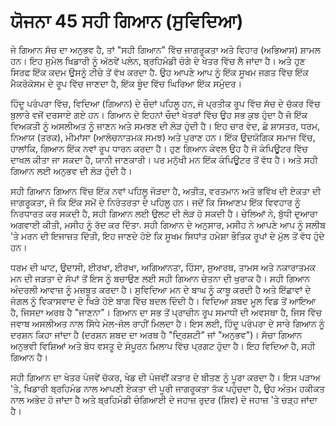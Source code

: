 # ਯੋਜਨਾ 45 ਸਹੀ ਗਿਆਨ (ਸੁਵਿਦਿਆ)

ਜੇ ਗਿਆਨ ਸੱਚ ਦਾ ਅਨੁਭਵ ਹੈ, ਤਾਂ "ਸਹੀ ਗਿਆਨ" ਵਿੱਚ ਜਾਗਰੂਕਤਾ ਅਤੇ ਵਿਹਾਰ (ਅਭਿਆਸ) ਸ਼ਾਮਲ ਹਨ। ਇਹ ਸੁਮੇਲ ਖਿਡਾਰੀ ਨੂੰ ਅੱਠਵੇਂ ਪਲੇਨ, ਬ੍ਰਹਿਮੰਡੀ ਚੰਗੇ ਦੇ ਖੇਤਰ ਵਿੱਚ ਲੈ ਜਾਂਦਾ ਹੈ। ਅਤੇ ਹੁਣ ਸਿਰਫ ਇੱਕ ਕਦਮ ਉਸਨੂੰ ਟੀਚੇ ਤੋਂ ਵੱਖ ਕਰਦਾ ਹੈ. ਉਹ ਆਪਣੇ ਆਪ ਨੂੰ ਇੱਕ ਸੂਖਮ ਜਗਤ ਵਿੱਚ ਇੱਕ ਮੈਕਰੋਕੋਸਮ ਦੇ ਰੂਪ ਵਿੱਚ ਜਾਣਦਾ ਹੈ, ਇੱਕ ਬੂੰਦ ਵਿੱਚ ਘਿਰਿਆ ਇੱਕ ਸਮੁੰਦਰ।

ਹਿੰਦੂ ਪਰੰਪਰਾ ਵਿੱਚ, ਵਿਦਿਆ (ਗਿਆਨ) ਦੇ ਚੌਦਾਂ ਪਹਿਲੂ ਹਨ, ਜੋ ਪ੍ਰਤੀਕ ਰੂਪ ਵਿੱਚ ਸੱਚ ਦੇ ਚੱਕਰ ਵਿੱਚ ਬੁਲਾਰੇ ਵਜੋਂ ਦਰਸਾਏ ਗਏ ਹਨ। ਗਿਆਨ ਦੇ ਇਹਨਾਂ ਚੌਦਾਂ ਖੇਤਰਾਂ ਵਿੱਚ ਉਹ ਸਭ ਕੁਝ ਹੁੰਦਾ ਹੈ ਜੋ ਇੱਕ ਵਿਅਕਤੀ ਨੂੰ ਅਸਲੀਅਤ ਨੂੰ ਜਾਣਨ ਅਤੇ ਸਮਝਣ ਦੀ ਲੋੜ ਹੁੰਦੀ ਹੈ। ਇਹ ਚਾਰ ਵੇਦ, ਛੇ ਸ਼ਾਸਤਰ, ਧਰਮ, ਨਿਆਯ (ਤਰਕ), ਮੀਮਾਂਸਾ (ਆਲੋਚਨਾਤਮਕ ਸਮਝ) ਅਤੇ ਪੁਰਾਣ ਹਨ। ਇੱਕ ਉਦਯੋਗਿਕ ਸਮਾਜ ਵਿੱਚ, ਹਾਲਾਂਕਿ, ਗਿਆਨ ਇੱਕ ਨਵਾਂ ਰੂਪ ਧਾਰਨ ਕਰਦਾ ਹੈ। ਹੁਣ ਗਿਆਨ ਕੇਵਲ ਉਹ ਹੈ ਜੋ ਕੰਪਿਊਟਰ ਵਿੱਚ ਦਾਖਲ ਕੀਤਾ ਜਾ ਸਕਦਾ ਹੈ, ਯਾਨੀ ਜਾਣਕਾਰੀ। ਪਰ ਮਨੁੱਖੀ ਮਨ ਇੱਕ ਕੰਪਿਊਟਰ ਤੋਂ ਵੱਧ ਹੈ। ਅਤੇ ਸਹੀ ਗਿਆਨ ਲਈ ਅਨੁਭਵ ਦੀ ਲੋੜ ਹੁੰਦੀ ਹੈ।

ਸਹੀ ਗਿਆਨ ਗਿਆਨ ਵਿੱਚ ਇੱਕ ਨਵਾਂ ਪਹਿਲੂ ਜੋੜਦਾ ਹੈ, ਅਤੀਤ, ਵਰਤਮਾਨ ਅਤੇ ਭਵਿੱਖ ਦੀ ਏਕਤਾ ਦੀ ਜਾਗਰੂਕਤਾ, ਜੋ ਕਿ ਇੱਕ ਸਮੇਂ ਦੇ ਨਿਰੰਤਰਤਾ ਦੇ ਪਹਿਲੂ ਹਨ। ਜਦੋਂ ਕਿ ਸਿਆਣਪ ਇੱਕ ਵਿਵਹਾਰ ਨੂੰ ਨਿਰਧਾਰਤ ਕਰ ਸਕਦੀ ਹੈ, ਸਹੀ ਗਿਆਨ ਲਈ ਉਲਟ ਦੀ ਲੋੜ ਹੋ ਸਕਦੀ ਹੈ। ਚੇਲਿਆਂ ਨੇ, ਬੁੱਧੀ ਦੁਆਰਾ ਅਗਵਾਈ ਕੀਤੀ, ਮਸੀਹ ਨੂੰ ਰੱਦ ਕਰ ਦਿੱਤਾ. ਸਹੀ ਗਿਆਨ ਦੇ ਅਨੁਸਾਰ, ਮਸੀਹ ਨੇ ਆਪਣੇ ਆਪ ਨੂੰ ਸਲੀਬ 'ਤੇ ਮਰਨ ਦੀ ਇਜਾਜ਼ਤ ਦਿੱਤੀ, ਇਹ ਜਾਣਦੇ ਹੋਏ ਕਿ ਸੂਖਮ ਸਿਧਾਂਤ ਹਮੇਸ਼ਾ ਭੌਤਿਕ ਰੂਪਾਂ ਦੇ ਮੁੱਲ ਤੋਂ ਵੱਧ ਹੁੰਦੇ ਹਨ।

ਧਰਮ ਦੀ ਘਾਟ, ਉਦਾਸੀ, ਈਰਖਾ, ਈਰਖਾ, ਅਗਿਆਨਤਾ, ਹਿੰਸਾ, ਸੁਆਰਥ, ਤਾਮਸ ਅਤੇ ਨਕਾਰਾਤਮਕ ਮਨ ਦੀ ਜੜਤਾ ਦੇ ਸੱਪਾਂ ਤੋਂ ਇਸ ਨੂੰ ਬਚਾਉਣ ਲਈ ਸਹੀ ਗਿਆਨ ਚੇਤਨਾ ਦੀ ਖੁਰਾਕ ਹੈ। ਸਹੀ ਗਿਆਨ ਅੰਦਰਲੀ ਆਵਾਜ਼ ਨੂੰ ਮਜ਼ਬੂਤ ਕਰਦਾ ਹੈ। ਸੁਵਿਦਿਆ ਮਨ ਦੇ ਬਾਘ ਨੂੰ ਕਾਬੂ ਕਰਦੀ ਹੈ ਅਤੇ ਇੱਛਾਵਾਂ ਦੇ ਜੰਗਲ ਨੂੰ ਵਿਕਾਸਵਾਦ ਦੇ ਖਿੜੇ ਹੋਏ ਬਾਗ ਵਿੱਚ ਬਦਲ ਦਿੰਦੀ ਹੈ। ਵਿਦਿਆ ਸ਼ਬਦ ਮੂਲ ਵਿਡ ਤੋਂ ਆਇਆ ਹੈ, ਜਿਸਦਾ ਅਰਥ ਹੈ "ਜਾਣਨਾ"। ਗਿਆਨ ਦਾ ਸਭ ਤੋਂ ਪ੍ਰਾਚੀਨ ਰੂਪ ਸਮਾਧੀ ਦੀ ਅਵਸਥਾ ਹੈ, ਜਿਸ ਵਿੱਚ ਜਵਾਬ ਅਸਲੀਅਤ ਨਾਲ ਸਿੱਧੇ ਮੇਲ-ਜੋਲ ਰਾਹੀਂ ਮਿਲਦਾ ਹੈ। ਇਸ ਲਈ, ਹਿੰਦੂ ਪਰੰਪਰਾ ਦੇ ਸਾਰੇ ਗਿਆਨ ਨੂੰ ਦਰਸ਼ਨ ਕਿਹਾ ਜਾਂਦਾ ਹੈ (ਦਰਸ਼ਨ ਸ਼ਬਦ ਦਾ ਅਰਥ ਹੈ "ਦ੍ਰਿਸ਼ਟੀ" ਜਾਂ "ਅਨੁਭਵ")। ਸੱਚਾ ਗਿਆਨ ਅਨੁਭਵੀ ਵਿਸ਼ਿਆਂ ਅਤੇ ਬੋਧ ਵਸਤੂ ਦੇ ਸੰਪੂਰਨ ਮਿਲਾਪ ਵਿੱਚ ਪ੍ਰਗਟ ਹੁੰਦਾ ਹੈ। ਇਹ ਵਿਦਿਆ ਹੈ, ਸਹੀ ਗਿਆਨ ਹੈ।

ਸਹੀ ਗਿਆਨ ਦਾ ਖੇਤਰ ਪੰਜਵੇਂ ਚੱਕਰ, ਖੇਡ ਦੀ ਪੰਜਵੀਂ ਕਤਾਰ ਦੇ ਬੀਤਣ ਨੂੰ ਪੂਰਾ ਕਰਦਾ ਹੈ। ਇਸ ਪੜਾਅ 'ਤੇ, ਖਿਡਾਰੀ ਬ੍ਰਹਿਮੰਡ ਨਾਲ ਆਪਣੀ ਏਕਤਾ ਦੀ ਪੂਰੀ ਜਾਗਰੂਕਤਾ ਤੱਕ ਪਹੁੰਚਦਾ ਹੈ, ਉਹ ਅੰਤਮ ਹਕੀਕਤ ਨਾਲ ਅਭੇਦ ਹੋ ਜਾਂਦਾ ਹੈ ਅਤੇ ਬ੍ਰਹਿਮੰਡੀ ਚੰਗਿਆਈ ਦੇ ਜਹਾਜ਼ ਰੁਦਰ (ਸ਼ਿਵ) ਦੇ ਜਹਾਜ਼ 'ਤੇ ਚੜ੍ਹ ਜਾਂਦਾ ਹੈ।
